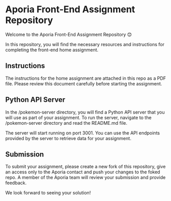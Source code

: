 # Aporia Front-End Assignment Repository
Welcome to the Aporia Front-End Assignment Repository 😊

In this repository, you will find the necessary resources and instructions for completing the front-end home assignment.

## Instructions
The instructions for the home assignment are attached in this repo as a PDF file. Please review this document carefully before starting the assignment.

## Python API Server
In the /pokemon-server directory, you will find a Python API server that you will use as part of your assignment. To run the server, navigate to the /pokemon-server directory and read the README.md file.


The server will start running on port 3001. You can use the API endpoints provided by the server to retrieve data for your assignment.

## Submission
To submit your assignment, please create a new fork of this repository, give an access only to the Aporia contact and push your changes to the foked repo. A member of the Aporia team will review your submission and provide feedback.

We look forward to seeing your solution!
